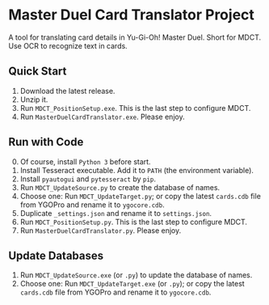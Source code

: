 # Master Duel Card Translator Project
A tool for translating card details in Yu-Gi-Oh! Master Duel. Short for MDCT. Use OCR to recognize text in cards.

## Quick Start
1. Download the latest release.
2. Unzip it.
3. Run `MDCT_PositionSetup.exe`. This is the last step to configure MDCT.
4. Run `MasterDuelCardTranslator.exe`. Please enjoy.

## Run with Code
0. Of course, install `Python 3` before start.
1. Install Tesseract executable. Add it to `PATH` (the environment variable).
2. Install `pyautogui` and `pytesseract` by `pip`.
3. Run `MDCT_UpdateSource.py` to create the database of names.
4. Choose one: Run `MDCT_UpdateTarget.py`; or copy the latest `cards.cdb` file from YGOPro and rename it to `ygocore.cdb`.
5. Duplicate `_settings.json` and rename it to `settings.json`.
6. Run `MDCT_PositionSetup.py`. This is the last step to configure MDCT.
7. Run `MasterDuelCardTranslator.py`. Please enjoy.

## Update Databases
1. Run `MDCT_UpdateSource.exe` (or `.py`) to update the database of names.
2. Choose one: Run `MDCT_UpdateTarget.exe` (or `.py`); or copy the latest `cards.cdb` file from YGOPro and rename it to `ygocore.cdb`.
